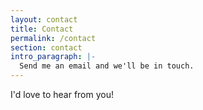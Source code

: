 ```yaml
---
layout: contact
title: Contact
permalink: /contact
section: contact
intro_paragraph: |-
  Send me an email and we'll be in touch.
---
```

I'd love to hear from you!
